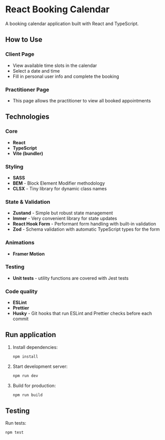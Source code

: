 # React Booking Calendar

A booking calendar application built with React and TypeScript.

## How to Use

### Client Page

- View available time slots in the calendar
- Select a date and time
- Fill in personal user info and complete the booking

### Practitioner Page

- This page allows the practitioner to view all booked appointments

## Technologies

### Core

- **React**
- **TypeScript**
- **Vite (bundler)**

### Styling

- **SASS**
- **BEM** - Block Element Modifier methodology
- **CLSX** - Tiny library for dynamic class names

### State & Validation

- **Zustand** - Simple but robust state management
- **Immer** - Very convenient library for state updates
- **React Hook Form** - Performant form handling with built-in validation
- **Zod** - Schema validation with automatic TypeScript types for the form

### Animations

- **Framer Motion**

### Testing

- **Unit tests** - utility functions are covered with Jest tests

### Code quality

- **ESLint**
- **Prettier**
- **Husky** - Git hooks that run ESLint and Prettier checks before each commit

## Run application

1. Install dependencies:

   ```bash
   npm install
   ```

2. Start development server:

   ```bash
   npm run dev
   ```

3. Build for production:
   ```bash
   npm run build
   ```

## Testing

Run tests:

```bash
npm test
```
